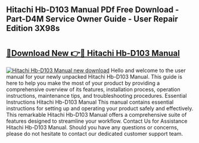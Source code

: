## Hitachi Hb-D103 Manual PDf Free Download - Part-D4M Service Owner Guide - User Repair Edition 3X98s

# <h2><a href="http://bc11483.oget.top/?id=Hitachi+Hb-D103+Manual">🔗Download New 👉🔴 Hitachi Hb-D103 Manual</a></h2>

[![Hitachi Hb-D103 Manual new download](https://i.imgur.com/5g1atiW.png)](http://bc11483.oget.top/?id=Hitachi+Hb-D103+Manual)
Hello and welcome to the user manual for your newly unpacked Hitachi Hb-D103 Manual. This guide is here to help you make the most of your product by providing a comprehensive overview of its features, installation process, operation instructions, maintenance tips, and troubleshooting procedures. Essential Instructions Hitachi Hb-D103 Manual This manual contains essential instructions for setting up and operating your product safely and effectively. This remarkable Hitachi Hb-D103 Manual offers a comprehensive suite of features designed to streamline your workflow. Contact Us for Assistance Hitachi Hb-D103 Manual. Should you have any questions or concerns, please do not hesitate to contact our dedicated customer support team.
